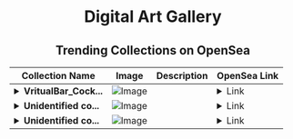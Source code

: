 <div align="center">

# Digital Art Gallery

## Trending Collections on OpenSea

| Collection Name                       | Image                                                                                     | Description                       | OpenSea Link                                                                                          |
|---------------------------------------|-------------------------------------------------------------------------------------------|-----------------------------------|--------------------------------------------------------------------------------------------------------|
| **<details><summary>VritualBar_Cock...</summary>VritualBar_Cocktail_ETH</details>** | ![Image](https://i.seadn.io/s/raw/files/f715a4fa1308ca270faeb4346780af48.png?w=500&auto=format?w=200&auto=format) |  | <details><summary>Link</summary>[VritualBar_Cocktail_ETH](https://opensea.io/collection/vritualbar-cocktail-eth)</details> |
| **<details><summary>Unidentified co...</summary>Unidentified contract 79838a0a-ae7b-438a-939b-8af455af06c3</details>** | ![Image](https://i.seadn.io/s/raw/files/e86404459f0a28661c41bd910f8b5899.png?w=500&auto=format?w=200&auto=format) |  | <details><summary>Link</summary>[Unidentified contract 79838a0a-ae7b-438a-939b-8af455af06c3](https://opensea.io/collection/unidentified-contract-79838a0a-ae7b-438a-939b-8af4)</details> |
| **<details><summary>Unidentified co...</summary>Unidentified contract afb771a5-1278-46c0-b7b3-2475c466452f</details>** | ![Image](https://i.seadn.io/s/raw/files/c37dfbbc7db85bb655460718b26fd37e.jpg?w=500&auto=format?w=200&auto=format) |  | <details><summary>Link</summary>[Unidentified contract afb771a5-1278-46c0-b7b3-2475c466452f](https://opensea.io/collection/unidentified-contract-afb771a5-1278-46c0-b7b3-2475)</details> |

</div>